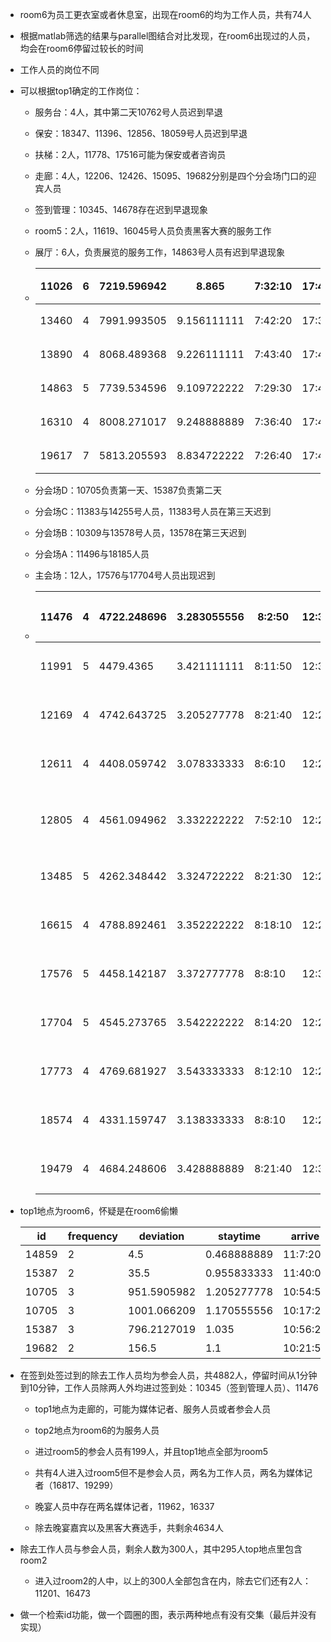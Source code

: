 - room6为员工更衣室或者休息室，出现在room6的均为工作人员，共有74人

- 根据matlab筛选的结果与parallel图结合对比发现，在room6出现过的人员，均会在room6停留过较长的时间

- 工作人员的岗位不同

- 可以根据top1确定的工作岗位：
  
  - 服务台：4人，其中第二天10762号人员迟到早退
  
  - 保安：18347、11396、12856、18059号人员迟到早退
  
  - 扶梯：2人，11778、17516可能为保安或者咨询员
  
  - 走廊：4人，12206、12426、15095、19682分别是四个分会场门口的迎宾人员
  
  - 签到管理：10345、14678存在迟到早退现象
  
  - room5：2人，11619、16045号人员负责黑客大赛的服务工作
  
  - 展厅：6人，负责展览的服务工作，14863号人员有迟到早退现象
  
  - | 11026 | 6   | 7219.596942 | 8.865       | 7:32:10 | 17:42:14 | 展厅  | room6 |
    | ----- | --- | ----------- | ----------- | ------- | -------- | --- | ----- |
    | 13460 | 4   | 7991.993505 | 9.156111111 | 7:42:20 | 17:36:7  | 展厅  | room6 |
    | 13890 | 4   | 8068.489368 | 9.226111111 | 7:43:40 | 17:40:12 | 展厅  | room6 |
    | 14863 | 5   | 7739.534596 | 9.109722222 | 7:29:30 | 17:41:4  | 展厅  | room6 |
    | 16310 | 4   | 8008.271017 | 9.248888889 | 7:36:40 | 17:41:8  | 展厅  | room6 |
    | 19617 | 7   | 5813.205593 | 8.834722222 | 7:26:40 | 17:42:32 | 展厅  | room6 |
  
  - 分会场D：10705负责第一天、15387负责第二天
  
  - 分会场C：11383与14255号人员，11383号人员在第三天迟到
  
  - 分会场B：10309与13578号人员，13578在第三天迟到
  
  - 分会场A：11496与18185人员
  
  - 主会场：12人，17576与17704号人员出现迟到
  
  - | 11476 | 4   | 4722.248696 | 3.283055556 | 8:2:50  | 12:31:26 | 主会场 | room6 | 走廊   | day1 |
    | ----- | --- | ----------- | ----------- | ------- | -------- | --- | ----- | ---- | ---- |
    | 11991 | 5   | 4479.4365   | 3.421111111 | 8:11:50 | 12:32:41 | 主会场 | room6 | 走廊   | day1 |
    | 12169 | 4   | 4742.643725 | 3.205277778 | 8:21:40 | 12:23:13 | 主会场 | room6 | 走廊   | day1 |
    | 12611 | 4   | 4408.059742 | 3.078333333 | 8:6:10  | 12:21:19 | 主会场 | room6 | 走廊   | day1 |
    | 12805 | 4   | 4561.094962 | 3.332222222 | 7:52:10 | 12:29:56 | 主会场 | room6 | 二楼厕所 | day1 |
    | 13485 | 5   | 4262.348442 | 3.324722222 | 8:21:30 | 12:28:9  | 主会场 | room6 | 走廊   | day1 |
    | 16615 | 4   | 4788.892461 | 3.352222222 | 8:18:10 | 12:29:40 | 主会场 | room6 | 走廊   | day1 |
    | 17576 | 5   | 4458.142187 | 3.372777778 | 8:8:10  | 12:32:24 | 主会场 | room6 | 走廊   | day1 |
    | 17704 | 5   | 4545.273765 | 3.542222222 | 8:14:20 | 12:29:15 | 主会场 | room6 | 走廊   | day1 |
    | 17773 | 4   | 4769.681927 | 3.543333333 | 8:12:10 | 12:29:40 | 主会场 | room6 | 走廊   | day1 |
    | 18574 | 4   | 4331.159747 | 3.138333333 | 8:8:10  | 12:22:41 | 主会场 | room6 | 走廊   | day1 |
    | 19479 | 4   | 4684.248606 | 3.428888889 | 8:21:40 | 12:33:11 | 主会场 | room6 | 走廊   | day  |

- top1地点为room6，怀疑是在room6偷懒
  
  | id    | frequency | deviation   | staytime    | arrive   | leave    | position1 | position2 | position3 | day  |
  | ----- | --------- | ----------- | ----------- | -------- | -------- | --------- | --------- | --------- | ---- |
  | 14859 | 2         | 4.5         | 0.468888889 | 11:7:20  | 12:13:11 | room6     | 签到管理      | 走廊        | day1 |
  | 15387 | 2         | 35.5        | 0.955833333 | 11:40:0  | 12:42:12 | room6     | 走廊        | 扶梯        | day1 |
  | 10705 | 3         | 951.5905982 | 1.205277778 | 10:54:50 | 12:18:27 | room6     | 走廊        | 二楼厕所      | day2 |
  | 10705 | 3         | 1001.066209 | 1.170555556 | 10:17:20 | 11:38:5  | room6     | 走廊        | 一楼厕所      | day3 |
  | 15387 | 3         | 796.2127019 | 1.035       | 10:56:20 | 12:7:47  | room6     | 走廊        | 一楼厕所      | day3 |
  | 19682 | 2         | 156.5       | 1.1         | 10:21:50 | 11:33:10 | room6     | 走廊        | 扶梯        | day3 |

- 在签到处签过到的除去工作人员均为参会人员，共4882人，停留时间从1分钟到10分钟，工作人员除两人外均进过签到处：10345（签到管理人员）、11476
  
  - top1地点为走廊的，可能为媒体记者、服务人员或者参会人员
  
  - top2地点为room6的为服务人员
  
  - 进过room5的参会人员有199人，并且top1地点全部为room5
  
  - 共有4人进入过room5但不是参会人员，两名为工作人员，两名为媒体记者（16817、19299）
  
  - 晚宴人员中存在两名媒体记者，11962，16337
  
  - 除去晚宴嘉宾以及黑客大赛选手，共剩余4634人

- 除去工作人员与参会人员，剩余人数为300人，其中295人top地点里包含room2
  
  - 进入过room2的人中，以上的300人全部包含在内，除去它们还有2人：11201、16473

- 做一个检索id功能，做一个圆圈的图，表示两种地点有没有交集（最后并没有实现）

